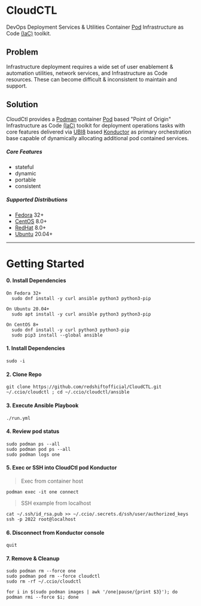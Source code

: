 # CloudCTL
DevOps Deployment Services & Utilities Container [Pod] Infrastructure as Code [(IaC)] toolkit.
## Problem
Infrastructure deployment requires a wide set of user enablement & automation 
utilities, network services, and Infrastructure as Code resources. These can 
become difficult & inconsistent to maintain and support.
## Solution
CloudCtl provides a [Podman] container [Pod] based "Point of Origin" 
Infrastructure as Code [(IaC)] toolkit for deployment operations tasks 
with core features delivered via [UBI8] based [Konductor] as primary 
orchestration base capable of dynamically allocating additional pod 
contained services.
##### Core Features
  - stateful
  - dynamic
  - portable 
  - consistent
##### Supported Distributions
  - [Fedora] 32+
  - [CentOS] 8.0+
  - [RedHat] 8.0+
  - [Ubuntu] 20.04+
----------------------
# Getting Started
####  0. Install Dependencies
```
On Fedora 32+
  sudo dnf install -y curl ansible python3 python3-pip

On Ubuntu 20.04+
  sudo apt install -y curl ansible python3 python3-pip

On CentOS 8+
  sudo dnf install -y curl python3 python3-pip
  sudo pip3 install --global ansible
```
####  1. Install Dependencies
```
sudo -i
```
####  2. Clone Repo
```
git clone https://github.com/redshiftofficial/CloudCTL.git ~/.ccio/cloudctl ; cd ~/.ccio/cloudctl/ansible
```
####  3. Execute Ansible Playbook
```
./run.yml
```
####  4. Review pod status
```
sudo podman ps --all
sudo podman pod ps --all
sudo podman logs one
```
####  5. Exec or SSH into CloudCtl pod Konductor
  > Exec from container host

```
podman exec -it one connect
```
 > SSH example from localhost 

```
cat ~/.ssh/id_rsa.pub >> ~/.ccio/.secrets.d/ssh/user/authorized_keys
ssh -p 2022 root@localhost
```
####  6. Disconnect from Konductor console
```
quit
```
####  7. Remove & Cleanup
```
sudo podman rm --force one
sudo podman pod rm --force cloudctl
sudo rm -rf ~/.ccio/cloudctl
```
```
for i in $(sudo podman images | awk '/one|pause/{print $3}'); do podman rmi --force $i; done
```
[Pod]:https://kubernetes.io/docs/concepts/workloads/pods/pod
[UBI8]:https://www.redhat.com/en/blog/introducing-red-hat-universal-base-image
[(IaC)]:https://www.ibm.com/cloud/learn/infrastructure-as-code
[Konductor]:https://github.com/redshiftofficial/Konductor
[Podman]:https://docs.podman.io/en/latest
[Install Podman]:https://podman.io/getting-started/installation
[Fedora]:https://getfedora.org
[Ubuntu]:https://ubuntu.com/download
[CentOS]:https://www.centos.org/download
[RedHat]:https://access.redhat.com/downloads
[Fedora CoreOS]:https://getfedora.org/en/coreos?stream=stable
[RedHat CoreOS]:https://coreos.com/
